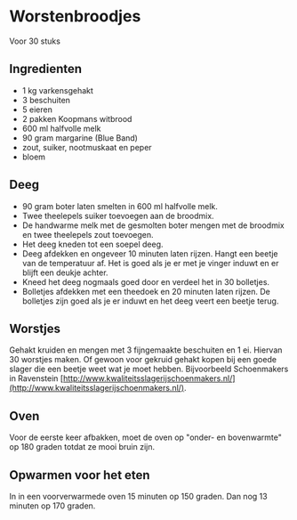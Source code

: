 # Worstenbroodjes
Voor 30 stuks

## Ingredienten

- 1 kg varkensgehakt
- 3 beschuiten
- 5 eieren
- 2 pakken Koopmans witbrood
- 600 ml halfvolle melk
- 90 gram margarine (Blue Band)
- zout, suiker, nootmuskaat en peper
- bloem

## Deeg

- 90 gram boter laten smelten in 600 ml halfvolle melk. 
- Twee theelepels suiker toevoegen aan de broodmix.
- De handwarme melk met de gesmolten boter mengen met de broodmix en twee theelepels zout toevoegen.
- Het deeg kneden tot een soepel deeg.
- Deeg afdekken en ongeveer 10 minuten laten rijzen. Hangt een beetje van de temperatuur af. Het is goed als je er met je vinger induwt en er blijft een deukje achter.
- Kneed het deeg nogmaals goed door en verdeel het in 30 bolletjes.
- Bolletjes afdekken met een theedoek en 20 minuten laten rijzen. De bolletjes zijn goed als je er induwt en het deeg veert een beetje terug.

## Worstjes
Gehakt kruiden en mengen met 3 fijngemaakte beschuiten en 1 ei. Hiervan 30 worstjes maken. Of gewoon voor gekruid gehakt kopen bij een goede slager die een beetje weet wat je moet hebben. Bijvoorbeeld Schoenmakers in Ravenstein [http://www.kwaliteitsslagerijschoenmakers.nl/](http://www.kwaliteitsslagerijschoenmakers.nl/).

## Oven

Voor de eerste keer afbakken, moet de oven op "onder- en bovenwarmte" op 180 graden totdat ze mooi bruin zijn.

## Opwarmen voor het eten

In in een voorverwarmede oven 15 minuten op 150 graden. Dan nog 13 minuten op 170 graden.